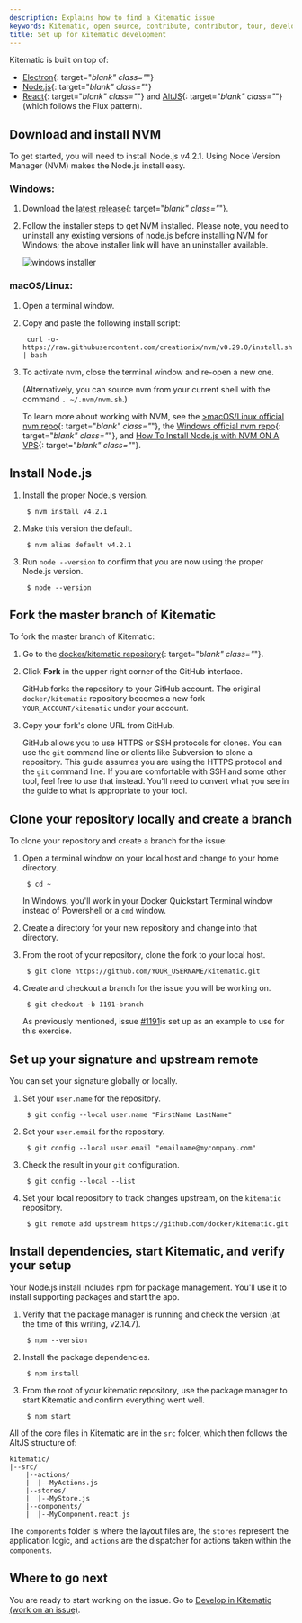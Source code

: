 ```yaml
---
description: Explains how to find a Kitematic issue
keywords: Kitematic, open source, contribute, contributor, tour, development
title: Set up for Kitematic development
---
```

Kitematic is built on top of:

- [Electron](http://electron.atom.io/){: target="*blank" class="*"}
- [Node.js](https://nodejs.org){: target="*blank" class="*"}
- [React](https://facebook.github.io/react/){: target="*blank" class="*"} and [AltJS](http://alt.js.org/){: target="*blank" class="*"} (which follows the Flux pattern).

## Download and install NVM

To get started, you will need to install Node.js v4.2.1. Using Node Version Manager (NVM) makes the Node.js install easy.

### Windows:

1. Download the [latest release](https://github.com/coreybutler/nvm-windows/releases/){: target="*blank" class="*"}.

2. Follow the installer steps to get NVM installed. Please note, you need to uninstall any existing versions of node.js before installing NVM for Windows; the above installer link will have an uninstaller available.
    
    ![windows installer](images/nvm_install.jpeg)

### macOS/Linux:

1. Open a terminal window.

2. Copy and paste the following install script:
    
        curl -o- https://raw.githubusercontent.com/creationix/nvm/v0.29.0/install.sh | bash
        

3. To activate nvm, close the terminal window and re-open a new one.
    
    (Alternatively, you can source nvm from your current shell with the command `. ~/.nvm/nvm.sh`.)
    
    To learn more about working with NVM, see the [>macOS/Linux official nvm repo](https://github.com/creationix/nvm){: target="*blank" class="*"}, the [Windows official nvm repo](https://github.com/coreybutler/nvm-windows){: target="*blank" class="*"}, and [How To Install Node.js with NVM ON A VPS](ttps://www.digitalocean.com/community/tutorials/how-to-install-node-js-with-nvm-node-version-manager-on-a-vps){: target="*blank" class="*"}.

## Install Node.js

1. Install the proper Node.js version.
    
        $ nvm install v4.2.1
        

2. Make this version the default.
    
        $ nvm alias default v4.2.1
        

3. Run `node --version` to confirm that you are now using the proper Node.js version.
    
        $ node --version
        

## Fork the master branch of Kitematic

To fork the master branch of Kitematic:

1. Go to the [docker/kitematic repository](https://github.com/docker/kitematic){: target="*blank" class="*"}.

2. Click **Fork** in the upper right corner of the GitHub interface.
    
    GitHub forks the repository to your GitHub account. The original `docker/kitematic` repository becomes a new fork `YOUR_ACCOUNT/kitematic` under your account.

3. Copy your fork's clone URL from GitHub.
    
    GitHub allows you to use HTTPS or SSH protocols for clones. You can use the `git` command line or clients like Subversion to clone a repository. This guide assumes you are using the HTTPS protocol and the `git` command line. If you are comfortable with SSH and some other tool, feel free to use that instead. You'll need to convert what you see in the guide to what is appropriate to your tool.

## Clone your repository locally and create a branch

To clone your repository and create a branch for the issue:

1. Open a terminal window on your local host and change to your home directory.
    
        $ cd ~
        
    
    In Windows, you'll work in your Docker Quickstart Terminal window instead of Powershell or a `cmd` window.

2. Create a directory for your new repository and change into that directory.

3. From the root of your repository, clone the fork to your local host.
    
        $ git clone https://github.com/YOUR_USERNAME/kitematic.git
        

4. Create and checkout a branch for the issue you will be working on.
    
        $ git checkout -b 1191-branch
        
    
    As previously mentioned, issue [#1191](https://github.com/docker/kitematic/issues/1191)is set up as an example to use for this exercise.

## Set up your signature and upstream remote

You can set your signature globally or locally.

1. Set your `user.name` for the repository.
    
        $ git config --local user.name "FirstName LastName"
        

2. Set your `user.email` for the repository.
    
        $ git config --local user.email "emailname@mycompany.com"
        

3. Check the result in your `git` configuration.
    
        $ git config --local --list
        

4. Set your local repository to track changes upstream, on the `kitematic` repository.
    
        $ git remote add upstream https://github.com/docker/kitematic.git
        

## Install dependencies, start Kitematic, and verify your setup

Your Node.js install includes npm for package management. You'll use it to install supporting packages and start the app.

1. Verify that the package manager is running and check the version (at the time of this writing, v2.14.7).
    
        $ npm --version
        

2. Install the package dependencies.
    
        $ npm install
        

3. From the root of your kitematic repository, use the package manager to start Kitematic and confirm everything went well.
    
        $ npm start
        

All of the core files in Kitematic are in the `src` folder, which then follows the AltJS structure of:

    kitematic/
    |--src/
        |--actions/
        |  |--MyActions.js
        |--stores/
        |  |--MyStore.js
        |--components/
        |  |--MyComponent.react.js
    

The `components` folder is where the layout files are, the `stores` represent the application logic, and `actions` are the dispatcher for actions taken within the `components`.

## Where to go next

You are ready to start working on the issue. Go to [Develop in Kitematic (work on an issue)](work_issue.md).